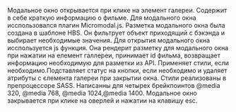 Модальное окно открывается при клике на элемент галереи. Содержит в себе краткую
информацию о фильме. Для модального окна исспользовался плагин Micromodal.js.
Разметка модального окна была создана в шаблоне HBS. Он фильтрует объект
приходящий с бэкэнда и выбирает необходимые значения. Для открытия модального
окна исспользуется js функция. Она рендерит разметку для модального окна при
нажатии на елемент галлереи, принимает id фильма, возвращает информацию
необходимую для разметки из API. Применяет стили, если необходимо.Подставляет
статус на кнопки, если необходимо и удаляет атрибуты с єлемента галереи при
закрытии окна. Стили реализованы в препроцессоре SASS. Написанны для четырех
брейкпоинтов @media 320, @media 768, @media 1024,@media 1400. Модальное окно
закрывается при клике на оверлей и нажатии на клавишу esc.
